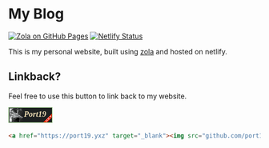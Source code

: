 # My Blog

[![Zola on GitHub Pages](https://github.com/port19x/port19.xyz/actions/workflows/master.yml/badge.svg)](https://github.com/port19x/port19.xyz/actions/workflows/master.yml)
[![Netlify Status](https://api.netlify.com/api/v1/badges/14c58f2f-6d3e-479a-9d13-99db63d3be45/deploy-status)](https://app.netlify.com/sites/port19xyz/deploys)

This is my personal website, built using [zola](https://github.com/getzola/zola) and hosted on netlify.

## Linkback?

Feel free to use this button to link back to my website.

[![Web Button](https://github.com/port19x/port19.xyz/blob/master/static/buttons/port19.gif)](https://port19.xyz)

```html
<a href="https://port19.yxz" target="_blank"><img src="github.com/port19x/port19.xyz/blob/master/static/buttons/port19.gif" width="88" height="31"></a>
```
